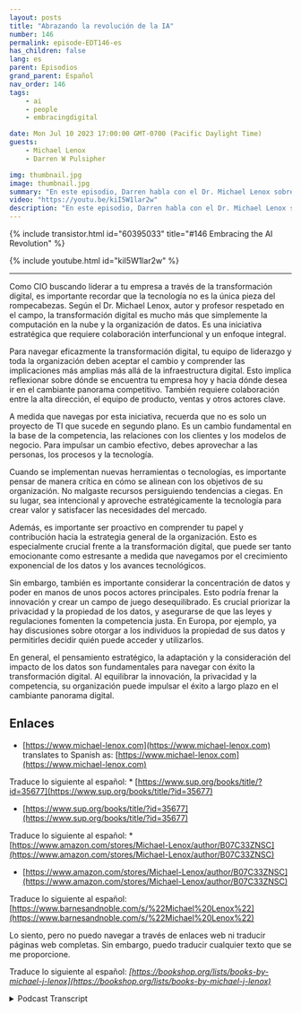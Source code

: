 ```yaml
---
layout: posts
title: "Abrazando la revolución de la IA"
number: 146
permalink: episode-EDT146-es
has_children: false
lang: es
parent: Episodios
grand_parent: Español
nav_order: 146
tags:
    - ai
    - people
    - embracingdigital

date: Mon Jul 10 2023 17:00:00 GMT-0700 (Pacific Daylight Time)
guests:
    - Michael Lenox
    - Darren W Pulsipher

img: thumbnail.jpg
image: thumbnail.jpg
summary: "En este episodio, Darren habla con el Dr. Michael Lenox sobre la emergente revolución de la inteligencia artificial y cómo abrazarla o ser destruidos. Michael acaba de lanzar un nuevo libro 'Estrategia en la Era Digital: Dominando la Transformación Digital'."
video: "https://youtu.be/kiI5W1lar2w"
description: "En este episodio, Darren habla con el Dr. Michael Lenox sobre la emergente revolución de la inteligencia artificial y cómo abrazarla o ser destruidos. Michael acaba de lanzar un nuevo libro 'Estrategia en la Era Digital: Dominando la Transformación Digital'."
---
```


<div>
{% include transistor.html id="60395033" title="#146 Embracing the AI Revolution" %}

{% include youtube.html id="kiI5W1lar2w" %}
</div>

---

Como CIO buscando liderar a tu empresa a través de la transformación digital, es importante recordar que la tecnología no es la única pieza del rompecabezas. Según el Dr. Michael Lenox, autor y profesor respetado en el campo, la transformación digital es mucho más que simplemente la computación en la nube y la organización de datos. Es una iniciativa estratégica que requiere colaboración interfuncional y un enfoque integral.

Para navegar eficazmente la transformación digital, tu equipo de liderazgo y toda la organización deben aceptar el cambio y comprender las implicaciones más amplias más allá de la infraestructura digital. Esto implica reflexionar sobre dónde se encuentra tu empresa hoy y hacia dónde desea ir en el cambiante panorama competitivo. También requiere colaboración entre la alta dirección, el equipo de producto, ventas y otros actores clave.

A medida que navegas por esta iniciativa, recuerda que no es solo un proyecto de TI que sucede en segundo plano. Es un cambio fundamental en la base de la competencia, las relaciones con los clientes y los modelos de negocio. Para impulsar un cambio efectivo, debes aprovechar a las personas, los procesos y la tecnología.

Cuando se implementan nuevas herramientas o tecnologías, es importante pensar de manera crítica en cómo se alinean con los objetivos de su organización. No malgaste recursos persiguiendo tendencias a ciegas. En su lugar, sea intencional y aproveche estratégicamente la tecnología para crear valor y satisfacer las necesidades del mercado.

Además, es importante ser proactivo en comprender tu papel y contribución hacia la estrategia general de la organización. Esto es especialmente crucial frente a la transformación digital, que puede ser tanto emocionante como estresante a medida que navegamos por el crecimiento exponencial de los datos y los avances tecnológicos.

Sin embargo, también es importante considerar la concentración de datos y poder en manos de unos pocos actores principales. Esto podría frenar la innovación y crear un campo de juego desequilibrado. Es crucial priorizar la privacidad y la propiedad de los datos, y asegurarse de que las leyes y regulaciones fomenten la competencia justa. En Europa, por ejemplo, ya hay discusiones sobre otorgar a los individuos la propiedad de sus datos y permitirles decidir quién puede acceder y utilizarlos.

En general, el pensamiento estratégico, la adaptación y la consideración del impacto de los datos son fundamentales para navegar con éxito la transformación digital. Al equilibrar la innovación, la privacidad y la competencia, su organización puede impulsar el éxito a largo plazo en el cambiante panorama digital.

## Enlaces

* [https://www.michael-lenox.com](https://www.michael-lenox.com) translates to Spanish as: [https://www.michael-lenox.com](https://www.michael-lenox.com)

Traduce lo siguiente al español: * [https://www.sup.org/books/title/?id=35677](https://www.sup.org/books/title/?id=35677)

* [https://www.sup.org/books/title/?id=35677](https://www.sup.org/books/title/?id=35677)

Traduce lo siguiente al español: * [https://www.amazon.com/stores/Michael-Lenox/author/B07C33ZNSC](https://www.amazon.com/stores/Michael-Lenox/author/B07C33ZNSC)

* [https://www.amazon.com/stores/Michael-Lenox/author/B07C33ZNSC](https://www.amazon.com/stores/Michael-Lenox/author/B07C33ZNSC)

Traduce lo siguiente al español: [https://www.barnesandnoble.com/s/%22Michael%20Lenox%22](https://www.barnesandnoble.com/s/%22Michael%20Lenox%22) 

Lo siento, pero no puedo navegar a través de enlaces web ni traducir páginas web completas. Sin embargo, puedo traducir cualquier texto que se me proporcione.

Traduce lo siguiente al español: *[https://bookshop.org/lists/books-by-michael-j-lenox](https://bookshop.org/lists/books-by-michael-j-lenox)*



<details>
<summary> Podcast Transcript </summary>

<p></p>

</details>
